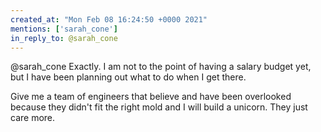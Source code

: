 ```yaml
---
created_at: "Mon Feb 08 16:24:50 +0000 2021"
mentions: ['sarah_cone']
in_reply_to: @sarah_cone
---
```


@sarah_cone Exactly. I am not to the point of having a salary budget yet, but I have been planning out what to do when I get there. 

Give me a team of engineers that believe and have been overlooked because they didn't fit the right mold and I will build a unicorn. They just care more.